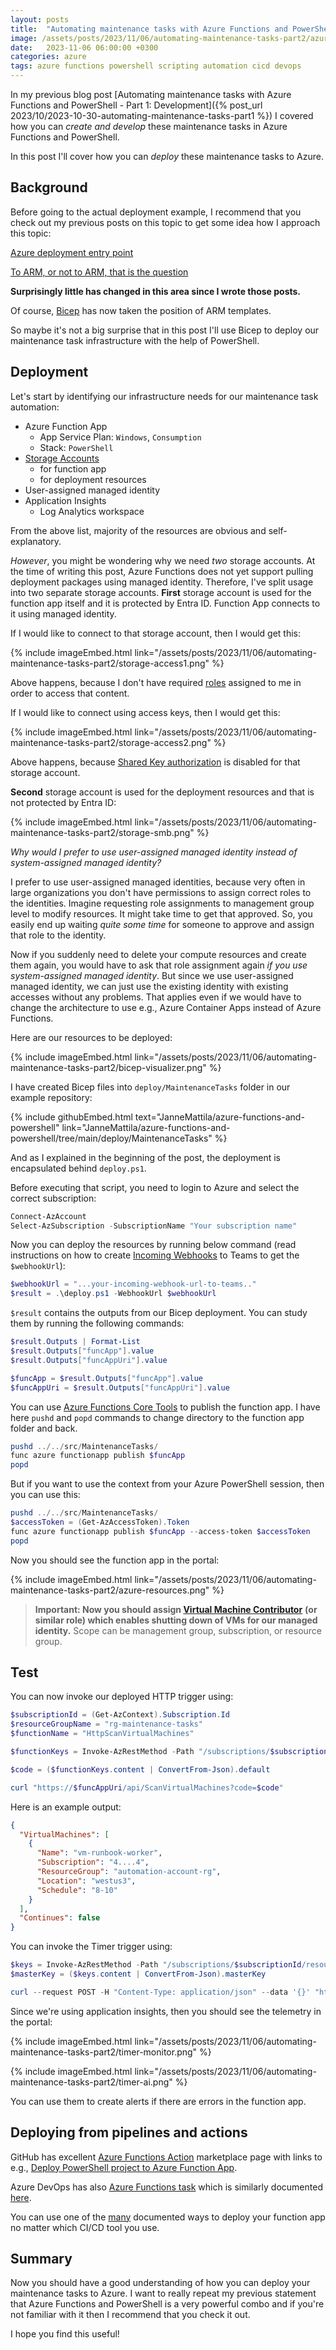 ```yaml
---
layout: posts
title:  "Automating maintenance tasks with Azure Functions and PowerShell - Part 2: Deployment"
image: /assets/posts/2023/11/06/automating-maintenance-tasks-part2/azure-resources.png
date:   2023-11-06 06:00:00 +0300
categories: azure
tags: azure functions powershell scripting automation cicd devops
---
```

In my previous blog post [Automating maintenance tasks with Azure Functions and PowerShell - Part 1: Development]({% post_url 2023/10/2023-10-30-automating-maintenance-tasks-part1 %})
I covered how you can _create and develop_ these maintenance tasks in Azure Functions and PowerShell.

In this post I'll cover how you can _deploy_ these maintenance tasks to Azure.

## Background

Before going to the actual deployment example, I recommend that you check out my previous posts
on this topic to get some idea how I approach this topic:

[Azure deployment entry point](https://github.com/JanneMattila/some-questions-and-some-answers/blob/master/q%26a/azure_deployment_entry_point.md)

[To ARM, or not to ARM, that is the question](https://dev.to/janne_mattila/to-arm-or-not-to-arm-that-is-the-question-420i)

**Surprisingly little has changed in this area since I wrote those posts.**

Of course, [Bicep](https://github.com/Azure/bicep) has now taken the position of ARM templates.

So maybe it's not a big surprise that in this post I'll use Bicep to deploy our maintenance task infrastructure
with the help of PowerShell.

## Deployment

Let's start by identifying our infrastructure needs for our maintenance task automation:

- Azure Function App
  - App Service Plan: `Windows`, `Consumption`
  - Stack: `PowerShell`
- [Storage Accounts](https://learn.microsoft.com/en-us/azure/azure-functions/storage-considerations)
  - for function app
  - for deployment resources
- User-assigned managed identity
- Application Insights
  - Log Analytics workspace

From the above list, majority of the resources are obvious and self-explanatory.

_However_, you might be wondering why we need _two_ storage accounts.
At the time of writing this post, Azure Functions does not yet support pulling
deployment packages using managed identity. Therefore, I've split usage into two separate storage accounts.
**First** storage account is used for the function app itself and it is protected by Entra ID.
Function App connects to it using managed identity.

If I would like to connect to that storage account, then I would get this:

{% include imageEmbed.html link="/assets/posts/2023/11/06/automating-maintenance-tasks-part2/storage-access1.png" %}

Above happens, because I don't have required [roles](https://learn.microsoft.com/en-us/azure/storage/blobs/authorize-access-azure-active-directory)
assigned to me in order to access that content. 

If I would like to connect using access keys, then I would get this:

{% include imageEmbed.html link="/assets/posts/2023/11/06/automating-maintenance-tasks-part2/storage-access2.png" %}

Above happens, because [Shared Key authorization](https://learn.microsoft.com/en-us/azure/storage/common/shared-key-authorization-prevent?tabs=portal)
is disabled for that storage account.

**Second** storage account is used for the deployment resources and that is not protected by Entra ID:

{% include imageEmbed.html link="/assets/posts/2023/11/06/automating-maintenance-tasks-part2/storage-smb.png" %}

_Why would I prefer to use user-assigned managed identity instead of system-assigned managed identity?_

I prefer to use user-assigned managed identities, because very often in large organizations
you don't have permissions to assign correct roles to the identities. Imagine requesting
role assignments to management group level to modify resources. It might take time to get that approved.
So, you easily end up waiting _quite some time_ for someone to approve and assign that role to the identity. 

Now if you suddenly need to delete your compute resources and create them again,
you would have to ask that role assignment again _if you use system-assigned managed identity_.
But since we use user-assigned managed identity, 
we can just use the existing identity with existing accesses without any problems.
That applies even if we would have to change the architecture to use e.g., Azure Container Apps instead of Azure Functions.

Here are our resources to be deployed:

{% include imageEmbed.html link="/assets/posts/2023/11/06/automating-maintenance-tasks-part2/bicep-visualizer.png" %}

I have created Bicep files into `deploy/MaintenanceTasks` folder in our example repository:

{% include githubEmbed.html text="JanneMattila/azure-functions-and-powershell" link="JanneMattila/azure-functions-and-powershell/tree/main/deploy/MaintenanceTasks" %}

And as I explained in the beginning of the post,
the deployment is encapsulated behind `deploy.ps1`.

Before executing that script, you need to login to Azure and select the correct subscription:

```powershell
Connect-AzAccount
Select-AzSubscription -SubscriptionName "Your subscription name"
```

Now you can deploy the resources by running below command
(read instructions on how to create [Incoming Webhooks](https://learn.microsoft.com/en-us/microsoftteams/platform/webhooks-and-connectors/how-to/add-incoming-webhook?tabs=dotnet) to Teams to get the `$webhookUrl`):

```powershell
$webhookUrl = "...your-incoming-webhook-url-to-teams.."
$result = .\deploy.ps1 -WebhookUrl $webhookUrl
```

`$result` contains the outputs from our Bicep deployment.
You can study them by running the following commands:

```powershell
$result.Outputs | Format-List
$result.Outputs["funcApp"].value
$result.Outputs["funcAppUri"].value

$funcApp = $result.Outputs["funcApp"].value
$funcAppUri = $result.Outputs["funcAppUri"].value
```

You can use [Azure Functions Core Tools](https://learn.microsoft.com/en-us/azure/azure-functions/functions-core-tools-reference?tabs=v2#func-azure-functionapp-publish) to publish the function app.
I have here `pushd` and `popd` commands to change directory to the function app folder and back.

```powershell
pushd ../../src/MaintenanceTasks/
func azure functionapp publish $funcApp
popd
```

But if you want to use the context from your Azure PowerShell session, then you can use this:

```powershell
pushd ../../src/MaintenanceTasks/
$accessToken = (Get-AzAccessToken).Token
func azure functionapp publish $funcApp --access-token $accessToken
popd
```

Now you should see the function app in the portal:

{% include imageEmbed.html link="/assets/posts/2023/11/06/automating-maintenance-tasks-part2/azure-resources.png" %}

> **Important: Now you should assign [Virtual Machine Contributor](https://learn.microsoft.com/en-us/azure/role-based-access-control/built-in-roles#virtual-machine-contributor)**
> **(or similar role) which enables shutting down of VMs for our managed identity.**
> Scope can be management group, subscription, or resource group.

## Test

You can now invoke our deployed HTTP trigger using:

```powershell
$subscriptionId = (Get-AzContext).Subscription.Id
$resourceGroupName = "rg-maintenance-tasks"
$functionName = "HttpScanVirtualMachines"

$functionKeys = Invoke-AzRestMethod -Path "/subscriptions/$subscriptionId/resourceGroups/$resourceGroupName/providers/Microsoft.Web/sites/$funcApp/functions/$functionName/listkeys?api-version=2022-03-01" -Method POST

$code = ($functionKeys.content | ConvertFrom-Json).default

curl "https://$funcAppUri/api/ScanVirtualMachines?code=$code"
```

Here is an example output:

```json
{
  "VirtualMachines": [
    {
      "Name": "vm-runbook-worker",
      "Subscription": "4....4",
      "ResourceGroup": "automation-account-rg",
      "Location": "westus3",
      "Schedule": "8-10"
    }
  ],
  "Continues": false
}
```

You can invoke the Timer trigger using:

```powershell
$keys = Invoke-AzRestMethod -Path "/subscriptions/$subscriptionId/resourceGroups/$resourceGroupName/providers/Microsoft.Web/sites/$funcApp/host/default/listkeys?api-version=2022-03-01" -Method POST
$masterKey = ($keys.content | ConvertFrom-Json).masterKey

curl --request POST -H "Content-Type: application/json" --data '{}' "https://$funcAppUri/admin/functions/TimerScanVirtualMachines?code=$masterKey"
```

Since we're using application insights, then you should see the telemetry in the portal:

{% include imageEmbed.html link="/assets/posts/2023/11/06/automating-maintenance-tasks-part2/timer-monitor.png" %}

{% include imageEmbed.html link="/assets/posts/2023/11/06/automating-maintenance-tasks-part2/timer-ai.png" %}

You can use them to create alerts if there are errors in the function app.

## Deploying from pipelines and actions

GitHub has excellent [Azure Functions Action](https://github.com/marketplace/actions/azure-functions-action)
marketplace page with links to e.g., [Deploy PowerShell project to Azure Function App](https://github.com/Azure/actions-workflow-samples/blob/master/FunctionApp/windows-powershell-functionapp-on-azure.yml).

Azure DevOps has also [Azure Functions task](hhttps://learn.microsoft.com/en-us/azure/devops/pipelines/tasks/reference/azure-function-app-v2?view=azure-pipelines)
which is similarly documented [here](https://learn.microsoft.com/en-us/azure/azure-functions/functions-how-to-azure-devops?tabs=powershell%2Cyaml&pivots=v2).

You can use one of the [many](https://learn.microsoft.com/en-us/azure/azure-functions/deployment-zip-push)
documented ways to deploy your function app no matter which CI/CD tool you use.

## Summary

Now you should have a good understanding of how you can deploy your maintenance tasks to Azure.
I want to really repeat my previous statement that Azure Functions and PowerShell is a very powerful combo
and if you're not familiar with it then I recommend that you check it out.

I hope you find this useful!
